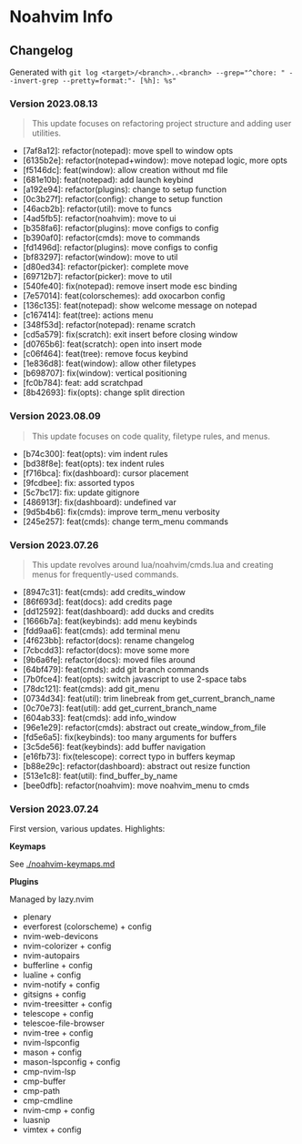 # Noahvim Info

## Changelog

Generated with `git log <target>/<branch>..<branch> --grep="^chore: " --invert-grep --pretty=format:"- [%h]: %s"`

### Version 2023.08.13

> This update focuses on refactoring project structure and adding user utilities.

- [7af8a12]: refactor(notepad): move spell to window opts
- [6135b2e]: refactor(notepad+window): move notepad logic, more opts
- [f5146dc]: feat(window): allow creation without md file
- [681e10b]: feat(notepad): add launch keybind
- [a192e94]: refactor(plugins): change to setup function
- [0c3b27f]: refactor(config): change to setup function
- [46acb2b]: refactor(util): move to funcs
- [4ad5fb5]: refactor(noahvim): move to ui
- [b358fa6]: refactor(plugins): move configs to config
- [b390af0]: refactor(cmds): move to commands
- [fd1496d]: refactor(plugins): move configs to config
- [bf83297]: refactor(window): move to util
- [d80ed34]: refactor(picker): complete move
- [69712b7]: refactor(picker): move to util
- [540fe40]: fix(notepad): remove insert mode esc binding
- [7e57014]: feat(colorschemes): add oxocarbon config
- [136c135]: feat(notepad): show welcome message on notepad
- [c167414]: feat(tree): actions menu
- [348f53d]: refactor(notepad): rename scratch
- [cd5a579]: fix(scratch): exit insert before closing window
- [d0765b6]: feat(scratch): open into insert mode
- [c06f464]: feat(tree): remove focus keybind
- [1e836d8]: feat(window): allow other filetypes
- [b698707]: fix(window): vertical positioning
- [fc0b784]: feat: add scratchpad
- [8b42693]: fix(opts): change split direction

### Version 2023.08.09

> This update focuses on code quality, filetype rules, and menus.

- [b74c300]: feat(opts): vim indent rules
- [bd38f8e]: feat(opts): tex indent rules
- [f716bca]: fix(dashboard): cursor placement
- [9fcdbee]: fix: assorted typos
- [5c7bc17]: fix: update gitignore
- [486913f]: fix(dashboard): undefined var
- [9d5b4b6]: fix(cmds): improve term_menu verbosity
- [245e257]: feat(cmds): change term_menu commands

### Version 2023.07.26

> This update revolves around lua/noahvim/cmds.lua and creating menus for frequently-used commands.

- [8947c31]: feat(cmds): add credits_window
- [86f693d]: feat(docs): add credits page
- [dd12592]: feat(dashboard): add ducks and credits
- [1666b7a]: feat(keybinds): add menu keybinds
- [fdd9aa6]: feat(cmds): add terminal menu
- [4f623bb]: refactor(docs): rename changelog
- [7cbcdd3]: refactor(docs): move some more
- [9b6a6fe]: refactor(docs): moved files around
- [64bf479]: feat(cmds): add git branch commands
- [7b0fce4]: feat(opts): switch javascript to use 2-space tabs
- [78dc121]: feat(cmds): add git_menu
- [0734d34]: feat(util): trim linebreak from get_current_branch_name
- [0c70e73]: feat(util): add get_current_branch_name
- [604ab33]: feat(cmds): add info_window
- [96e1e29]: refactor(cmds): abstract out create_window_from_file
- [fd5e6a5]: fix(keybinds): too many arguments for buffers
- [3c5de56]: feat(keybinds): add buffer navigation
- [e16fb73]: fix(telescope): correct typo in buffers keymap
- [b88e29c]: refactor(dashboard): abstract out resize function
- [513e1c8]: feat(util): find_buffer_by_name
- [bee0dfb]: refactor(noahvim): move noahvim_menu to cmds

### Version 2023.07.24

First version, various updates. Highlights:

**Keymaps**

See [./noahvim-keymaps.md](./noahvim-keymaps.md)

**Plugins**

Managed by lazy.nvim

- plenary
- everforest (colorscheme) + config
- nvim-web-devicons
- nvim-colorizer + config
- nvim-autopairs
- bufferline + config
- lualine + config
- nvim-notify + config
- gitsigns + config
- nvim-treesitter + config
- telescope + config
- telescoe-file-browser
- nvim-tree + config
- nvim-lspconfig
- mason + config
- mason-lspconfig + config
- cmp-nvim-lsp
- cmp-buffer
- cmp-path
- cmp-cmdline
- nvim-cmp + config
- luasnip
- vimtex + config
